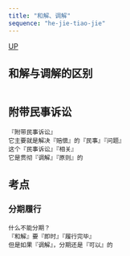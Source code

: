 ```yaml
---
title: "和解、调解"
sequence: "he-jie-tiao-jie"
---
```


[UP](/law/criminal-procedure-law-index.html)

## 和解与调解的区别

```text

```

## 附带民事诉讼

```text
『附带民事诉讼』
它主要就是解决『赔偿』的『民事』『问题』
这个『民事诉讼』『相关』
它是贯彻『调解』『原则』的
```

## 考点

### 分期履行

```text
什么不能分期？
『和解』要『即时』『履行完毕』
但是如果『调解』，分期还是『可以』的
```


